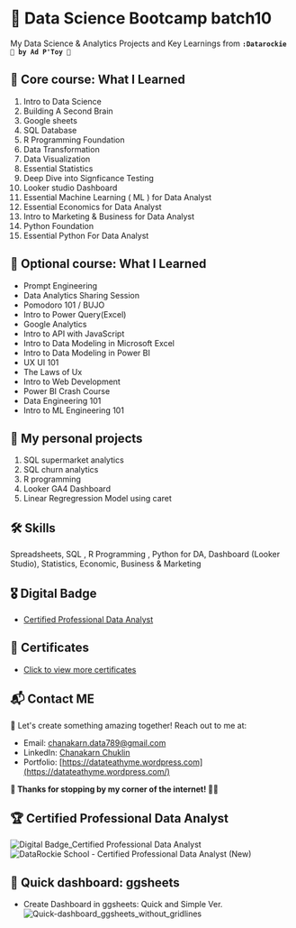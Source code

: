 # 🎄 Data Science Bootcamp batch10 
My Data Science & Analytics Projects and Key Learnings from **`:Datarockie 🐣 by Ad P'Toy 🌻`**

## 🥇 Core course: What I Learned 

1. Intro to Data Science
2. Building A Second Brain
3. Google sheets
4. SQL Database
5. R Programming Foundation
6. Data Transformation
7. Data Visualization
8. Essential Statistics
9. Deep Dive into Signficance Testing
10. Looker studio Dashboard
11. Essential Machine Learning ( ML ) for Data Analyst
12. Essential Economics for Data Analyst
13. Intro to Marketing & Business for Data Analyst
14. Python Foundation
15. Essential Python For Data Analyst

## 🥪 Optional course:  What I Learned
- Prompt Engineering
- Data Analytics Sharing Session
- Pomodoro 101 / BUJO 
- Intro to Power Query(Excel)
- Google Analytics
- Intro to API with JavaScript
- Intro to Data Modeling in Microsoft Excel
- Intro to Data Modeling in Power BI
- UX UI 101
- The Laws of Ux
- Intro to Web Development
- Power BI Crash Course
- Data Engineering 101
- Intro to ML Engineering 101


## 📂 My personal projects

1. SQL supermarket analytics
2. SQL churn analytics
3. R programming
4. Looker GA4 Dashboard
5. Linear Regregression Model using caret

## 🛠 Skills
Spreadsheets, SQL , R Programming , Python for DA, Dashboard (Looker Studio), Statistics, Economic, Business & Marketing

## 🎖 Digital Badge
- [Certified Professional Data Analyst](https://api.badgr.io/public/assertions/zVGZaGrSQXiWZQasDTgkFQ?identity__email=chanakarn.data789%40gmail.com)

## 📜 Certificates
- [Click to view more certificates](https://github.com/BowlaSunsun/Certificate)

## 📬 Contact ME

🍫 Let's create something amazing together! Reach out to me at:

- Email: chanakarn.data789@gmail.com
- LinkedIn: [Chanakarn Chuklin](https://www.linkedin.com/in/chanakarn-chuklin/)
- Portfolio: [https://datateathyme.wordpress.com](https://datateathyme.wordpress.com/)

**💖 Thanks for stopping by my corner of the internet! 💫✨**

## 🏆 Certified Professional Data Analyst
![Digital Badge_Certified Professional Data Analyst](https://github.com/user-attachments/assets/223b4586-dfa3-4afd-acb7-d955711d5c62)
![DataRockie School - Certified Professional Data Analyst (New)](https://github.com/user-attachments/assets/be71c2a9-a821-497d-a830-7e7ec16e8665)

## 🎨 Quick dashboard: ggsheets
  - Create Dashboard in ggsheets: Quick and Simple Ver.
  ![Quick-dashboard_ggsheets_without_gridlines](https://github.com/user-attachments/assets/5ebf6092-5c54-41d5-b0b2-35c3ff66303f)

